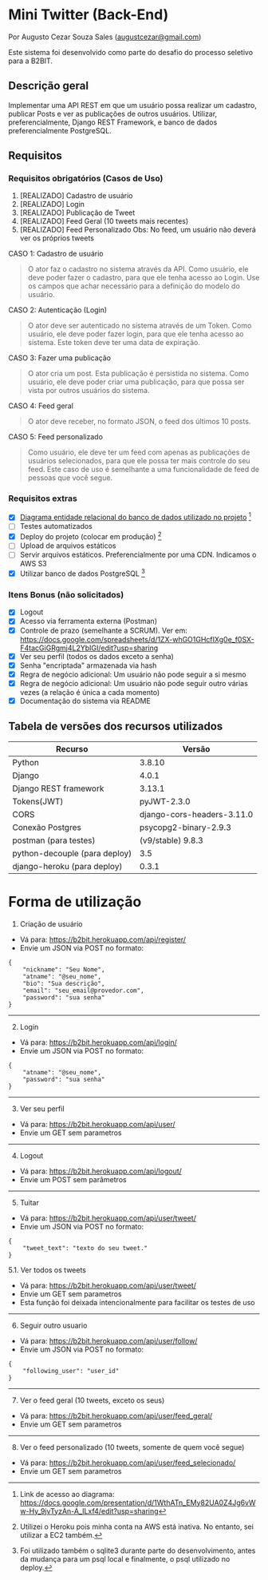 # Mini Twitter (Back-End)

Por Augusto Cezar Souza Sales (augustcezar@gmail.com)

Este sistema foi desenvolvido como parte do desafio do processo seletivo para a B2BIT.

## Descrição geral

Implementar uma API REST em que um usuário possa realizar um cadastro, publicar Posts e ver as publicações de outros usuários.
Utilizar, preferencialmente, Django REST Framework, e banco de dados preferencialmente PostgreSQL.
## Requisitos

### Requisitos obrigatórios (Casos de Uso)

1. [REALIZADO] Cadastro de usuário
2. [REALIZADO] Login
3. [REALIZADO] Publicação de Tweet
4. [REALIZADO] Feed Geral (10 tweets mais recentes)
5. [REALIZADO] Feed Personalizado
Obs: No feed, um usuário não deverá ver os próprios tweets

CASO 1: Cadastro de usuário

> O ator faz o cadastro no sistema através da API. Como usuário, ele deve poder fazer o cadastro, para que ele tenha acesso ao Login. Use os campos que achar necessário para a definição do modelo do usuário.


CASO 2: Autenticação (Login)

> O ator deve ser autenticado no sistema através de um Token. Como usuário, ele deve poder fazer login, para que ele tenha acesso ao sistema. Este token deve ter uma data de expiração.


CASO 3: Fazer uma publicação

> O ator cria um post. Esta publicação é persistida no sistema. Como usuário, ele deve poder criar uma publicação, para que possa ser vista por outros usuários do sistema.


CASO 4: Feed geral

> O ator deve receber, no formato JSON, o feed dos últimos 10 posts.


CASO 5: Feed personalizado

> Como usuário, ele deve ter um feed com apenas as publicações de usuários selecionados, para que ele possa ter mais controle do seu feed.
Este caso de uso é semelhante a uma funcionalidade de feed de pessoas que você segue.

### Requisitos extras

* [X] [Diagrama entidade relacional do banco de dados utilizado no projeto](https://docs.google.com/presentation/d/1WthATn_EMy82UA0Z4Jg6vWw-Hy_9jvTyzAn-A_ILxf4/edit?usp=sharing) [^3]
* [ ] Testes automatizados
* [X] Deploy do projeto (colocar em produção) [^2]
* [ ] Upload de arquivos estáticos
* [ ] Servir arquivos estáticos. Preferencialmente por uma CDN. Indicamos o AWS S3
* [x] Utilizar banco de dados PostgreSQL [^1]

### Itens Bonus (não solicitados)

* [X] Logout
* [X] Acesso via ferramenta externa (Postman)
* [X] Controle de prazo (semelhante a SCRUM). Ver em: https://docs.google.com/spreadsheets/d/1ZX-whGO1GHcfIXg0e_f0SX-F4tacGiGRgmj4L2YbIGI/edit?usp=sharing
* [X] Ver seu perfil (todos os dados exceto a senha)
* [X] Senha "encriptada" armazenada via hash
* [X] Regra de negócio adicional: Um usuário não pode seguir a si mesmo
* [X] Regra de negócio adicional: Um usuário não pode seguir outro várias vezes (a relação é única a cada momento)
* [X] Documentação do sistema via README

## Tabela de versões dos recursos utilizados

|          Recurso            |           Versão           |
|-----------------------------|----------------------------|
|Python                       | 3.8.10                     |
|Django                       | 4.0.1                      |
|Django REST framework        | 3.13.1                     |
|Tokens(JWT)                  | pyJWT-2.3.0                |
|CORS                         | django-cors-headers-3.11.0 |
|Conexão Postgres             | psycopg2-binary-2.9.3      |
|postman (para testes)        | (v9/stable) 9.8.3          |
|python-decouple (para deploy)| 3.5                        |
|django-heroku (para deploy)  | 0.3.1                      |

[^1]: Foi utilizado também o sqlite3 durante parte do desenvolvimento, antes da mudança para um psql local e finalmente, o psql utilizado no deploy.
[^2]: Utilizei o Heroku pois minha conta na AWS está inativa. No entanto, sei utilizar a EC2 também.
[^3]: Link de acesso ao diagrama: https://docs.google.com/presentation/d/1WthATn_EMy82UA0Z4Jg6vWw-Hy_9jvTyzAn-A_ILxf4/edit?usp=sharing

# Forma de utilização

1. Criação de usuário
- Vá para: https://b2bit.herokuapp.com/api/register/
- Envie um JSON via POST no formato:
```
{
    "nickname": "Seu Nome",
    "atname": "@seu_nome",
    "bio": "Sua descrição",
    "email": "seu_email@provedor.com",
    "password": "sua senha"
}
```
-------------------

2. Login
- Vá para: https://b2bit.herokuapp.com/api/login/
- Envie um JSON via POST no formato:
```
{
    "atname": "@seu_nome",
    "password": "sua senha"
}
```
-------------------

3. Ver seu perfil
- Vá para: https://b2bit.herokuapp.com/api/user/
- Envie um GET sem parametros

-------------------

4. Logout
- Vá para: https://b2bit.herokuapp.com/api/logout/
- Envie um POST sem parâmetros

-------------------

5. Tuitar
- Vá para: https://b2bit.herokuapp.com/api/user/tweet/
- Envie um JSON via POST no formato:
```
{
    "tweet_text": "texto do seu tweet."
}
```
5.1. Ver todos os tweets
- Vá para: https://b2bit.herokuapp.com/api/user/tweet/
- Envie um GET sem parametros
- Esta função foi deixada intencionalmente para facilitar os testes de uso

-------------------

6. Seguir outro usuario
- Vá para: https://b2bit.herokuapp.com/api/user/follow/
- Envie um JSON via POST no formato:
```
{
    "following_user": "user_id"
}
```

-------------------

7. Ver o feed geral (10 tweets, exceto os seus)
- Vá para: https://b2bit.herokuapp.com/api/user/feed_geral/
- Envie um GET sem parametros

-------------------

8. Ver o feed personalizado (10 tweets, somente de quem você segue)
- Vá para: https://b2bit.herokuapp.com/api/user/feed_selecionado/
- Envie um GET sem parametros
